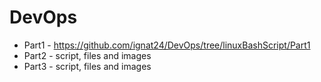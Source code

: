 # DevOps
- Part1 - https://github.com/ignat24/DevOps/tree/linuxBashScript/Part1
- Part2 - script, files and images
- Part3 - script, files and images

